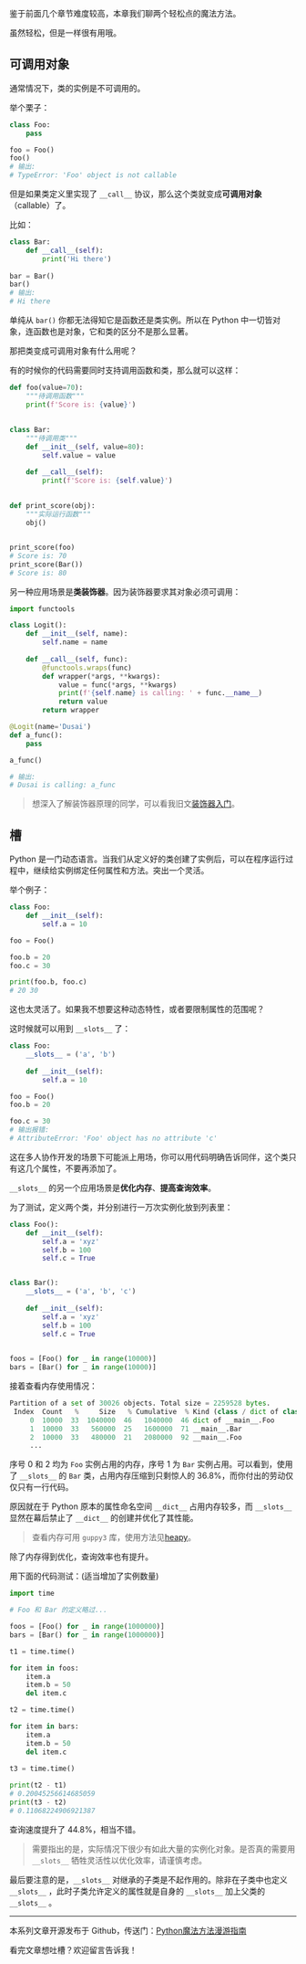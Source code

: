 鉴于前面几个章节难度较高，本章我们聊两个轻松点的魔法方法。

虽然轻松，但是一样很有用哦。

## 可调用对象

通常情况下，类的实例是不可调用的。

举个栗子：

```python
class Foo:
    pass

foo = Foo()
foo()
# 输出:
# TypeError: 'Foo' object is not callable
```

但是如果类定义里实现了 `__call__` 协议，那么这个类就变成**可调用对象**（callable）了。

比如：

```python
class Bar:
    def __call__(self):
        print('Hi there')
    
bar = Bar()
bar()
# 输出:
# Hi there
```

单纯从 `bar()` 你都无法得知它是函数还是类实例。所以在 Python 中一切皆对象，连函数也是对象，它和类的区分不是那么显著。

那把类变成可调用对象有什么用呢？

有的时候你的代码需要同时支持调用函数和类，那么就可以这样：

```python
def foo(value=70):
    """待调用函数"""
    print(f'Score is: {value}')
    
    
class Bar:
    """待调用类"""
    def __init__(self, value=80):
        self.value = value

    def __call__(self):
        print(f'Score is: {self.value}')
    
    
def print_score(obj):
    """实际运行函数"""
    obj()


print_score(foo)
# Score is: 70
print_score(Bar())
# Score is: 80
```

另一种应用场景是**类装饰器**。因为装饰器要求其对象必须可调用：

```python
import functools

class Logit():
    def __init__(self, name):
        self.name = name
        
    def __call__(self, func):
        @functools.wraps(func)
        def wrapper(*args, **kwargs):
            value = func(*args, **kwargs)
            print(f'{self.name} is calling: ' + func.__name__)
            return value
        return wrapper

@Logit(name='Dusai')
def a_func():
    pass

a_func()

# 输出:
# Dusai is calling: a_func
```

> 想深入了解装饰器原理的同学，可以看我旧文[装饰器入门](https://www.dusaiphoto.com/article/139/)。

## 槽

Python 是一门动态语言。当我们从定义好的类创建了实例后，可以在程序运行过程中，继续给实例绑定任何属性和方法。突出一个灵活。

举个例子：

```python
class Foo:
    def __init__(self):
        self.a = 10

foo = Foo()

foo.b = 20
foo.c = 30

print(foo.b, foo.c)
# 20 30
```

这也太灵活了。如果我不想要这种动态特性，或者要限制属性的范围呢？

这时候就可以用到 `__slots__` 了：

```python
class Foo:
    __slots__ = ('a', 'b')
    
    def __init__(self):
        self.a = 10

foo = Foo()
foo.b = 20

foo.c = 30
# 输出报错:
# AttributeError: 'Foo' object has no attribute 'c'
```

这在多人协作开发的场景下可能派上用场，你可以用代码明确告诉同伴，这个类只有这几个属性，不要再添加了。

`__slots__` 的另一个应用场景是**优化内存**、**提高查询效率**。

为了测试，定义两个类，并分别进行一万次实例化放到列表里：

```python
class Foo():
    def __init__(self):
        self.a = 'xyz'
        self.b = 100
        self.c = True


class Bar():
    __slots__ = ('a', 'b', 'c')
    
    def __init__(self):
        self.a = 'xyz'
        self.b = 100
        self.c = True

        
foos = [Foo() for _ in range(10000)]
bars = [Bar() for _ in range(10000)]
```

接着查看内存使用情况：

```python
Partition of a set of 30026 objects. Total size = 2259528 bytes.
 Index  Count   %     Size   % Cumulative  % Kind (class / dict of class)
     0  10000  33  1040000  46   1040000  46 dict of __main__.Foo
     1  10000  33   560000  25   1600000  71 __main__.Bar
     2  10000  33   480000  21   2080000  92 __main__.Foo
     ...
```

序号 0 和 2 均为 `Foo` 实例占用的内存，序号 1 为 `Bar` 实例占用。可以看到，使用了 `__slots__` 的 `Bar` 类，占用内存压缩到只剩惊人的 36.8%，而你付出的劳动仅仅只有一行代码。

原因就在于 Python 原本的属性命名空间 `__dict__` 占用内存较多，而 `__slots__` 显然在幕后禁止了 `__dict__` 的创建并优化了其性能。

> 查看内存可用 `guppy3` 库，使用方法见[heapy](https://smira.ru/wp-content/uploads/2011/08/heapy.html)。

除了内存得到优化，查询效率也有提升。

用下面的代码测试：(适当增加了实例数量)

```python
import time

# Foo 和 Bar 的定义略过...

foos = [Foo() for _ in range(1000000)]
bars = [Bar() for _ in range(1000000)]

t1 = time.time()

for item in foos:
    item.a
    item.b = 50
    del item.c

t2 = time.time()

for item in bars:
    item.a
    item.b = 50
    del item.c
    
t3 = time.time()

print(t2 - t1)
# 0.20045256614685059
print(t3 - t2)
# 0.11068224906921387
```

查询速度提升了 44.8%，相当不错。

> 需要指出的是，实际情况下很少有如此大量的实例化对象。是否真的需要用 `__slots__` 牺牲灵活性以优化效率，请谨慎考虑。

最后要注意的是，`__slots__` 对继承的子类是不起作用的。除非在子类中也定义 `__slots__` ，此时子类允许定义的属性就是自身的 `__slots__` 加上父类的 `__slots__` 。

---

本系列文章开源发布于 Github，传送门：[Python魔法方法漫游指南](https://github.com/stacklens/python-magic-method-cookbook)

看完文章想吐槽？欢迎留言告诉我！